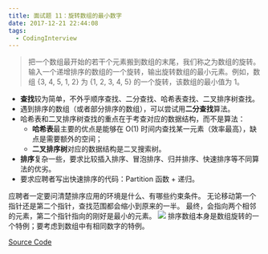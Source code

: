```yaml
---
title: 面试题 11：旋转数组的最小数字
date: 2017-12-21 22:44:08
tags:
  - CodingInterview
---
```

> 把一个数组最开始的若干个元素搬到数组的末尾，我们称之为数组的旋转。输入一个递增排序的数组的一个旋转，输出旋转数组的最小元素。例如，数组 {3, 4, 5, 1, 2} 为 {1, 2, 3, 4, 5} 的一个旋转，该数组的最小值为 1。

* **查找**较为简单，不外乎顺序查找、二分查找、哈希表查找、二叉排序树查找。
* 遇到排序的数组（或者部分排序的数组），可以尝试用**二分查找**算法。
* 哈希表和二叉排序树查找的重点在于考查对应的数据结构，而不是算法：
	* **哈希表**最主要的优点是能够在 O(1) 时间内查找某一元素（效率最高），缺点是需要额外的空间；
	* **二叉排序树**对应的数据结构是二叉搜索树。
* **排序**复杂一些，要求比较插入排序、冒泡排序、归并排序、快速排序等不同算法的优劣。
* 要求应聘者写出快速排序的代码：Partition 函数 + 递归。
<!--more-->

应聘者一定要问清楚排序应用的环境是什么、有哪些约束条件。
无论移动第一个指针还是第二个指针，查找范围都会缩小到原来的一半。
最终，会指向两个相邻的元素，第二个指针指向的刚好是最小的元素。
![](https://raw.githubusercontent.com/was48i/mPOST/master/CodingInterview/11_1.jpeg)
排序数组本身是数组旋转的一个特例；要考虑到数组中有相同数字的特例。

[Source Code](https://gist.githubusercontent.com/was48i/a88c202093a424346fd83f540847d252/raw/87208f33f2bc257f94a350f96770309fb67c11f3/11_MinNumberInRotatedArray.cpp)
